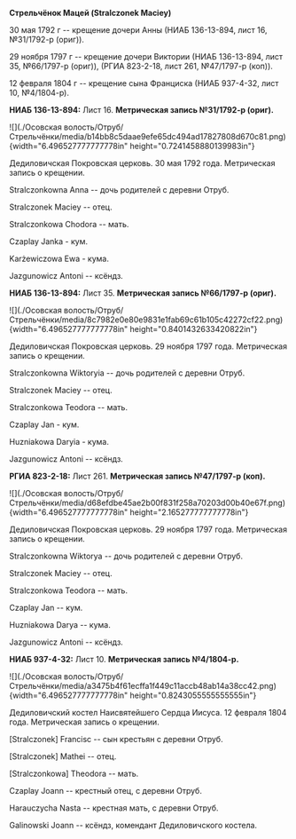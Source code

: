 **Стрельчёнок Мацей (Stralczonek Maciey)**

30 мая 1792 г -- крещение дочери Анны (НИАБ 136-13-894, лист 16,
№31/1792-р (ориг)).

29 ноября 1797 г -- крещение дочери Виктории (НИАБ 136-13-894, лист 35,
№66/1797-р (ориг)), (РГИА 823-2-18, лист 261, №47/1797-р (коп)).

12 февраля 1804 г -- крещение сына Франциска (НИАБ 937-4-32, лист 10,
№4/1804-р).

**НИАБ 136-13-894:** Лист 16. **Метрическая запись №31/1792-р (ориг).**

![](./Осовская волость/Отруб/Стрельчёнки/media/b14bb8c5daae9efe65dc494ad17827808d670c81.png){width="6.496527777777778in"
height="0.7241458880139983in"}

Дедиловичская Покровская церковь. 30 мая 1792 года. Метрическая запись о
крещении.

Stralczonkowna Anna -- дочь родителей с деревни Отруб.

Stralczonek Maciey -- отец.

Stralczonkowa Chodora -- мать.

Czaplay Janka - кум.

Karżewiczowa Ewa - кума.

Jazgunowicz Antoni -- ксёндз.

**НИАБ 136-13-894:** Лист 35. **Метрическая запись №66/1797-р (ориг).**

![](./Осовская волость/Отруб/Стрельчёнки/media/8c7982e0e80e9831e1fab69c61b105c42272cf22.png){width="6.496527777777778in"
height="0.8401432633420822in"}

Дедиловичская Покровская церковь. 29 ноября 1797 года. Метрическая
запись о крещении.

Stralczonkowna Wiktoryia -- дочь родителей с деревни Отруб.

Stralczonek Maciey -- отец.

Stralczonkowa Teodora -- мать.

Czaplay Jan - кум.

Huzniakowa Daryia - кума.

Jazgunowicz Antoni -- ксёндз.

**РГИА 823-2-18:** Лист 261. **Метрическая запись №47/1797-р (коп).**

![](./Осовская волость/Отруб/Стрельчёнки/media/d68efdbe45ae2b00f831f258a70203d00b40e67f.png){width="6.496527777777778in"
height="2.165277777777778in"}

Дедиловичская Покровская церковь. 29 ноября 1797 года. Метрическая
запись о крещении.

Stralczonkowna Wiktorya -- дочь родителей с деревни Отруб.

Stralczonek Maciey -- отец.

Stralczonkowa Teodora -- мать.

Czaplay Jan -- кум.

Huzniakowa Darya -- кума.

Jazgunowicz Antoni -- ксёндз.

**НИАБ 937-4-32:** Лист 10. **Метрическая запись №4/1804-р.**

![](./Осовская волость/Отруб/Стрельчёнки/media/a3475b4f61ecffa1f449c11accb48ab14a38cc42.png){width="6.496527777777778in"
height="0.8243055555555555in"}

Дедиловичский костел Наисвятейшего Сердца Иисуса. 12 февраля 1804 года.
Метрическая запись о крещении.

\[Stralczonek\] Francisc -- сын крестьян с деревни Отруб.

\[Stralczonek\] Mathei -- отец.

\[Stralczonkowa\] Theodora -- мать.

Czaplay Joann -- крестный отец, с деревни Отруб.

Harauczycha Nasta -- крестная мать, с деревни Отруб.

Galinowski Joann -- ксёндз, комендант Дедиловичского костела.
